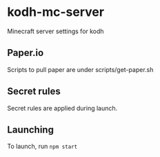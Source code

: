 # kodh-mc-server

Minecraft server settings for kodh

## Paper.io

Scripts to pull paper are under scripts/get-paper.sh

## Secret rules

Secret rules are applied during launch.

## Launching

To launch, run `npm start`


